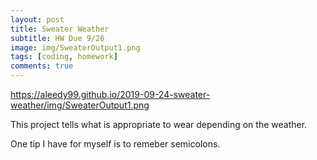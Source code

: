 ```yaml
---
layout: post
title: Sweater Weather
subtitle: HW Due 9/26
image: img/SweaterOutput1.png
tags: [coding, homework]
comments: true
---
```


https://aleedy99.github.io/2019-09-24-sweater-weather/img/SweaterOutput1.png

This project tells what is appropriate to wear depending on the weather. 

One tip I have for myself is to remeber semicolons.
